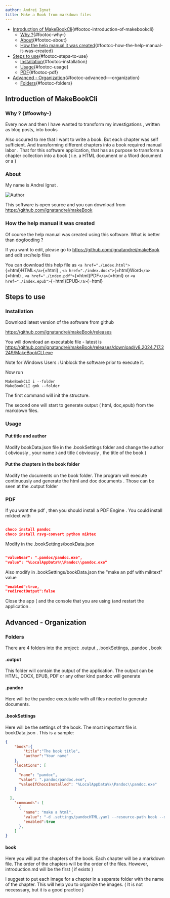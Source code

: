 ```yaml
---
author: Andrei Ignat
title: Make a Book from markdown files
---
```


-   [Introduction of
    MakeBookCli](#introduction-of-makebookcli){#footoc-introduction-of-makebookcli}
    -   [Why ?](#why-){#footoc-why-}
    -   [About](#about){#footoc-about}
    -   [How the help manual it was
        created](#how-the-help-manual-it-was-created){#footoc-how-the-help-manual-it-was-created}
-   [Steps to use](#steps-to-use){#footoc-steps-to-use}
    -   [Installation](#installation){#footoc-installation}
    -   [Usage](#usage){#footoc-usage}
    -   [PDF](#pdf){#footoc-pdf}
-   [Advanced -
    Organization](#advanced---organization){#footoc-advanced---organization}
    -   [Folders](#folders){#footoc-folders}

## Introduction of MakeBookCli

### Why ? {#foowhy-}

Every now and then I have wanted to transform my investigations ,
written as blog posts, into books

Also occured to me that I want to write a book. But each chapter was
self sufficient. And transforming different chapters into a book
required manual labor . That for this software application, that has as
purpose to transform a chapter collection into a book ( i.e. a HTML
document or a Word document or a )

### About

My name is Andrei Ignat .

![Author](./Introduction_Assets/author.jpg "Author")

This software is open source and you can download from
<https://github.com/ignatandrei/makeBook>

### How the help manual it was created

Of course the help manual was created using this software. What is
better than dogfooding ?

If you want to edit, please go to
<https://github.com/ignatandrei/makeBook> and edit src/help files

You can download this help file as
`<a href="./index.html">`{=html}HTML`</a>`{=html} ,
`<a href="./index.docx">`{=html}Word`</a>`{=html} ,
`<a href="./index.pdf">`{=html}PDF`</a>`{=html} or
`<a href="./index.epub">`{=html}EPUB`</a>`{=html}

## Steps to use

### Installation

Download latest version of the software from github

<https://github.com/ignatandrei/makeBook/releases>

You will download an executable file - latest is
<https://github.com/ignatandrei/makeBook/releases/download/v8.2024.717.2249/MakeBookCLI.exe>

Note for Windows Users : Unblock the software prior to execute it.

Now run

    MakeBookCLI i --folder 
    MakeBookCLI gmk --folder

The first command will init the structure.

The second one will start to generate output ( html, doc,epub) from the
markdown files.

### Usage

#### Put title and author

Modify bookData.json file in the .bookSettings folder and change the
author ( obviously , your name ) and title ( obviously , the title of
the book )

#### Put the chapters in the book folder

Modify the documents on the book folder. The program will execute
continuously and generate the html and doc documents . Those can be seen
at the .output folder

### PDF

If you want the pdf , then you should install a PDF Engine . You could
install miktext with

``` json

choco install pandoc
choco install rsvg-convert python miktex
```

Modify in the .bookSettings/bookData.json

``` json

"valueNear": ".pandoc/pandoc.exe",
"value": "%LocalAppData%\\Pandoc\\pandoc.exe"
```

Also modify in .bookSettings/bookData.json the \"make an pdf with
miktext\" value

``` json
"enabled":true,
"redirectOutput":false
```

Close the app ( and the console that you are using )and restart the
application .

## Advanced - Organization

### Folders

There are 4 folders into the project: .output , .bookSettings, .pandoc ,
book

#### .output

This folder will contain the output of the application. The output can
be HTML, DOCX, EPUB, PDF or any other kind pandoc will generate

#### .pandoc

Here will be the pandoc executable with all files needed to generate
documents.

#### .bookSettings

Here will be the settings of the book. The most important file is
bookData.json . This is a sample:

``` json
{
    "book":{
        "title":"The book title",
        "author":"Your name"
    },
    "locations": [
    {
      "name": "pandoc",
      "value": ".pandoc/pandoc.exe",
      "valueIfChocoInstalled": "%LocalAppData%\\Pandoc\\pandoc.exe"
    }

  ],
    "commands": [
      {
        "name": "make a html",
        "value": "-d .settings/pandocHTML.yaml --resource-path book --metadata=title:\"{title}\" --metadata=author:\"{author}\" --title \"{title}\" -o .output/index.html",
        "enabled":true
      },      
    ]
}
```

#### book

Here you will put the chapters of the book. Each chapter will be a
markdown file. The order of the chapters will be the order of the files.
However, introduction.md will be the first ( if exists )

I suggest to put each image for a chapter in a separate folder with the
name of the chapter. This will help you to organize the images. ( It is
not necesssary, but it is a good practice )
